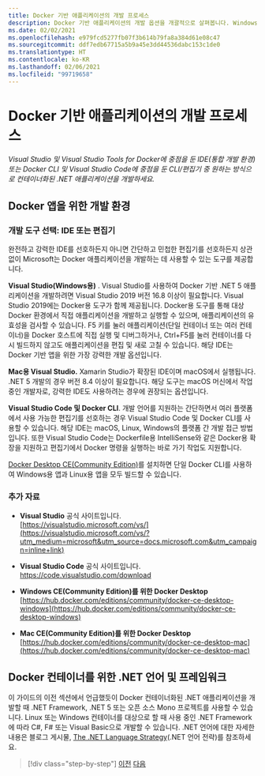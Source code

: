 ```yaml
---
title: Docker 기반 애플리케이션의 개발 프로세스
description: Docker 기반 애플리케이션의 개발 옵션을 개괄적으로 살펴봅니다. Windows용 Visual Studio, Mac용 Visual Studio 또는 여러 플랫폼(Windows, macOS, Linux)을 지원하는 Visual Studio Code를 선택할 수 있습니다.
ms.date: 02/02/2021
ms.openlocfilehash: e979fcd5277fb07f3b614b79fa8a384d61e08c47
ms.sourcegitcommit: ddf7edb67715a5b9a45e3dd44536dabc153c1de0
ms.translationtype: HT
ms.contentlocale: ko-KR
ms.lasthandoff: 02/06/2021
ms.locfileid: "99719658"
---
```

# <a name="development-process-for-docker-based-applications"></a>Docker 기반 애플리케이션의 개발 프로세스

*Visual Studio 및 Visual Studio Tools for Docker에 중점을 둔 IDE(통합 개발 환경) 또는 Docker CLI 및 Visual Studio Code에 중점을 둔 CLI/편집기 중 원하는 방식으로 컨테이너화된 .NET 애플리케이션을 개발하세요.*

## <a name="development-environment-for-docker-apps"></a>Docker 앱을 위한 개발 환경

### <a name="development-tool-choices-ide-or-editor"></a>개발 도구 선택: IDE 또는 편집기

완전하고 강력한 IDE를 선호하든지 아니면 간단하고 민첩한 편집기를 선호하든지 상관없이 Microsoft는 Docker 애플리케이션을 개발하는 데 사용할 수 있는 도구를 제공합니다.

**Visual Studio(Windows용)** . Visual Studio를 사용하여 Docker 기반 .NET 5 애플리케이션을 개발하려면 Visual Studio 2019 버전 16.8 이상이 필요합니다. Visual Studio 2019에는 Docker용 도구가 함께 제공됩니다. Docker용 도구를 통해 대상 Docker 환경에서 직접 애플리케이션을 개발하고 실행할 수 있으며, 애플리케이션의 유효성을 검사할 수 있습니다. F5 키를 눌러 애플리케이션(단일 컨테이너 또는 여러 컨테이너)을 Docker 호스트에 직접 실행 및 디버그하거나, Ctrl+F5를 눌러 컨테이너를 다시 빌드하지 않고도 애플리케이션을 편집 및 새로 고칠 수 있습니다. 해당 IDE는 Docker 기반 앱을 위한 가장 강력한 개발 옵션입니다.

**Mac용 Visual Studio.** Xamarin Studio가 확장된 IDE이며 macOS에서 실행됩니다. .NET 5 개발의 경우 버전 8.4 이상이 필요합니다. 해당 도구는 macOS 머신에서 작업 중인 개발자로, 강력한 IDE도 사용하려는 경우에 권장되는 옵션입니다.

**Visual Studio Code 및 Docker CLI**. 개발 언어를 지원하는 간단하면서 여러 플랫폼에서 사용 가능한 편집기를 선호하는 경우 Visual Studio Code 및 Docker CLI를 사용할 수 있습니다. 해당 IDE는 macOS, Linux, Windows의 플랫폼 간 개발 접근 방법입니다. 또한 Visual Studio Code는 Dockerfile용 IntelliSense와 같은 Docker용 확장을 지원하고 편집기에서 Docker 명령을 실행하는 바로 가기 작업도 지원합니다.

[Docker Desktop CE(Community Edition)](https://hub.docker.com/search/?type=edition&offering=community)를 설치하면 단일 Docker CLI를 사용하여 Windows용 앱과 Linux용 앱을 모두 빌드할 수 있습니다.

### <a name="additional-resources"></a>추가 자료

- **Visual Studio** 공식 사이트입니다. \
  [https://visualstudio.microsoft.com/vs/](https://visualstudio.microsoft.com/vs/?utm_medium=microsoft&utm_source=docs.microsoft.com&utm_campaign=inline+link)

- **Visual Studio Code** 공식 사이트입니다. \
  <https://code.visualstudio.com/download>

- **Windows CE(Community Edition)를 위한 Docker Desktop** \
  [https://hub.docker.com/editions/community/docker-ce-desktop-windows](https://hub.docker.com/editions/community/docker-ce-desktop-windows)

- **Mac CE(Community Edition)를 위한 Docker Desktop** \
  [https://hub.docker.com/editions/community/docker-ce-desktop-mac](https://hub.docker.com/editions/community/docker-ce-desktop-mac)

## <a name="net-languages-and-frameworks-for-docker-containers"></a>Docker 컨테이너를 위한 .NET 언어 및 프레임워크

이 가이드의 이전 섹션에서 언급했듯이 Docker 컨테이너화된 .NET 애플리케이션을 개발할 때 .NET Framework, .NET 5 또는 오픈 소스 Mono 프로젝트를 사용할 수 있습니다. Linux 또는 Windows 컨테이너를 대상으로 할 때 사용 중인 .NET Framework에 따라 C\#, F\# 또는 Visual Basic으로 개발할 수 있습니다. .NET 언어에 대한 자세한 내용은 블로그 게시물, [The .NET Language Strategy](https://devblogs.microsoft.com/dotnet/the-net-language-strategy/)(.NET 언어 전략)를 참조하세요.

>[!div class="step-by-step"]
>[이전](../architect-microservice-container-applications/scalable-available-multi-container-microservice-applications.md)
>[다음](docker-app-development-workflow.md)
